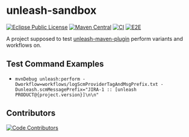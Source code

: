 # unleash-sandbox
[![Eclipse Public License](https://img.shields.io/github/license/mavenplugins/unleash-test-sandbox?label=License)](./LICENSE)
[![Maven Central](https://img.shields.io/maven-central/v/io.github.mavenplugins.test/unleash-sandbox-parent.svg?label=Maven%20Central)](https://search.maven.org/artifact/io.github.mavenplugins.test/unleash-sandbox-parent)
[![CI](https://github.com/mavenplugins/unleash-test-sandbox/actions/workflows/build_and_deploy.yml/badge.svg)](https://github.com/mavenplugins/unleash-test-sandbox/actions/workflows/build_and_deploy.yml)
[![E2E](https://github.com/mavenplugins/unleash-test-sandbox/actions/workflows/test_unleash_e2e.yml/badge.svg)](https://github.com/mavenplugins/unleash-test-sandbox/actions/workflows/test_unleash_e2e.yml)

A project supposed to test [unleash-maven-plugin](https://github.com/mavenplugins/unleash-maven-plugin) perform variants and workflows on.

## Test Command Examples
- `mvnDebug unleash:perform -Dworkflow=workflows/logScmProviderTagAndMsgPrefix.txt -Dunleash.scmMessagePrefix="JIRA-1 :: [unleash PRODUCT@{project.version}]\n\n"`

## Contributors
[![Code Contributors](https://contrib.rocks/image?repo=mavenplugins/unleash-test-sandbox)](https://github.com/mavenplugins/unleash-test-sandbox/graphs/contributors)
